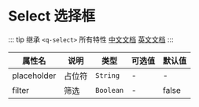 # Select 选择框

::: tip
继承 `<q-select>` 所有特性
[中文文档](http://www.quasarchs.com/vue-components/select) [英文文档](https://quasar.dev/vue-components/select)
:::

| 属性名         | 说明  | 类型        | 可选值 | 默认值   |
|-------------|-----|-----------|-----|-------|
| placeholder | 占位符 | `String`  | -   | -     |
| filter      | 筛选  | `Boolean` | -   | false |
